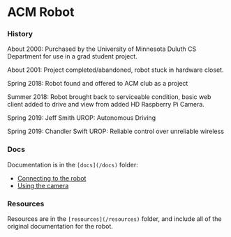 # ACM Robot

### History
About 2000: Purchased by the University of Minnesota Duluth CS Department
for use in a grad student project.

About 2001: Project completed/abandoned, robot stuck in hardware closet.

Spring 2018: Robot found and offered to ACM club as a project

Summer 2018: Robot brought back to serviceable condition, basic web client
added to drive and view from added HD Raspberry Pi Camera.

Spring 2019: Jeff Smith UROP: Autonomous Driving

Spring 2019: Chandler Swift UROP: Reliable control over unreliable wireless

### Docs
Documentation is in the `[docs](/docs)` folder:
 * [Connecting to the robot](/docs/access.md)
 * [Using the camera](/docs/camera.md)

### Resources
Resources are in the `[resources](/resources)` folder, and include all of the
original documentation for the robot.
